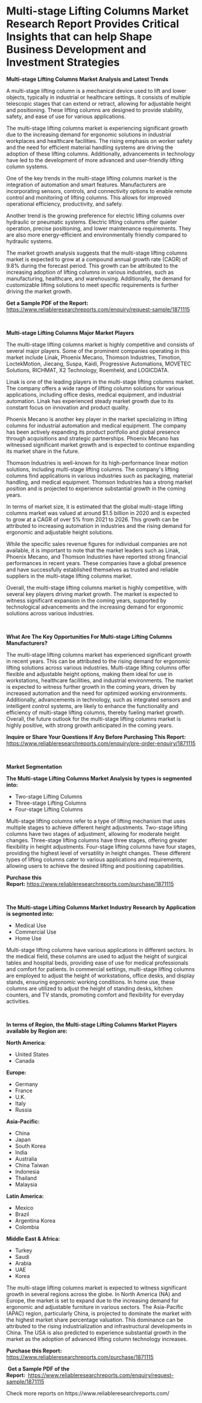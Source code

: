 <p><h1>Multi-stage Lifting Columns Market Research Report Provides Critical Insights that can help Shape Business Development and Investment Strategies</h1></p><p><strong>Multi-stage Lifting Columns Market Analysis and Latest Trends</strong></p>
<p><p>A multi-stage lifting column is a mechanical device used to lift and lower objects, typically in industrial or healthcare settings. It consists of multiple telescopic stages that can extend or retract, allowing for adjustable height and positioning. These lifting columns are designed to provide stability, safety, and ease of use for various applications.</p><p>The multi-stage lifting columns market is experiencing significant growth due to the increasing demand for ergonomic solutions in industrial workplaces and healthcare facilities. The rising emphasis on worker safety and the need for efficient material handling systems are driving the adoption of these lifting columns. Additionally, advancements in technology have led to the development of more advanced and user-friendly lifting column systems.</p><p>One of the key trends in the multi-stage lifting columns market is the integration of automation and smart features. Manufacturers are incorporating sensors, controls, and connectivity options to enable remote control and monitoring of lifting columns. This allows for improved operational efficiency, productivity, and safety.</p><p>Another trend is the growing preference for electric lifting columns over hydraulic or pneumatic systems. Electric lifting columns offer quieter operation, precise positioning, and lower maintenance requirements. They are also more energy-efficient and environmentally friendly compared to hydraulic systems.</p><p>The market growth analysis suggests that the multi-stage lifting columns market is expected to grow at a compound annual growth rate (CAGR) of 9.8% during the forecast period. This growth can be attributed to the increasing adoption of lifting columns in various industries, such as manufacturing, healthcare, and warehousing. Additionally, the demand for customizable lifting solutions to meet specific requirements is further driving the market growth.</p></p>
<p><strong>Get a Sample PDF of the Report:&nbsp;</strong> <a href="https://www.reliableresearchreports.com/enquiry/request-sample/1871115">https://www.reliableresearchreports.com/enquiry/request-sample/1871115</a></p>
<p>&nbsp;</p>
<p><strong>Multi-stage Lifting Columns Major Market Players</strong></p>
<p><p>The multi-stage lifting columns market is highly competitive and consists of several major players. Some of the prominent companies operating in this market include Linak, Phoenix Mecano, Thomson Industries, Timotion, LoctekMotion, Jiecang, Suspa, Kaidi, Progressive Automations, MOVETEC Solutions, RICHMAT, X2 Technology, Roemheld, and LOGICDATA.</p><p>Linak is one of the leading players in the multi-stage lifting columns market. The company offers a wide range of lifting column solutions for various applications, including office desks, medical equipment, and industrial automation. Linak has experienced steady market growth due to its constant focus on innovation and product quality.</p><p>Phoenix Mecano is another key player in the market specializing in lifting columns for industrial automation and medical equipment. The company has been actively expanding its product portfolio and global presence through acquisitions and strategic partnerships. Phoenix Mecano has witnessed significant market growth and is expected to continue expanding its market share in the future.</p><p>Thomson Industries is well-known for its high-performance linear motion solutions, including multi-stage lifting columns. The company's lifting columns find applications in various industries such as packaging, material handling, and medical equipment. Thomson Industries has a strong market position and is projected to experience substantial growth in the coming years.</p><p>In terms of market size, it is estimated that the global multi-stage lifting columns market was valued at around $1.5 billion in 2020 and is expected to grow at a CAGR of over 5% from 2021 to 2026. This growth can be attributed to increasing automation in industries and the rising demand for ergonomic and adjustable height solutions.</p><p>While the specific sales revenue figures for individual companies are not available, it is important to note that the market leaders such as Linak, Phoenix Mecano, and Thomson Industries have reported strong financial performances in recent years. These companies have a global presence and have successfully established themselves as trusted and reliable suppliers in the multi-stage lifting columns market.</p><p>Overall, the multi-stage lifting columns market is highly competitive, with several key players driving market growth. The market is expected to witness significant expansion in the coming years, supported by technological advancements and the increasing demand for ergonomic solutions across various industries.</p></p>
<p>&nbsp;</p>
<p><strong>What Are The Key Opportunities For Multi-stage Lifting Columns Manufacturers?</strong></p>
<p><p>The multi-stage lifting columns market has experienced significant growth in recent years. This can be attributed to the rising demand for ergonomic lifting solutions across various industries. Multi-stage lifting columns offer flexible and adjustable height options, making them ideal for use in workstations, healthcare facilities, and industrial environments. The market is expected to witness further growth in the coming years, driven by increased automation and the need for optimized working environments. Additionally, advancements in technology, such as integrated sensors and intelligent control systems, are likely to enhance the functionality and efficiency of multi-stage lifting columns, thereby fueling market growth. Overall, the future outlook for the multi-stage lifting columns market is highly positive, with strong growth anticipated in the coming years.</p></p>
<p><strong>Inquire or Share Your Questions If Any Before Purchasing This Report:</strong> <a href="https://www.reliableresearchreports.com/enquiry/pre-order-enquiry/1871115">https://www.reliableresearchreports.com/enquiry/pre-order-enquiry/1871115</a></p>
<p>&nbsp;</p>
<p><strong>Market Segmentation</strong></p>
<p><strong>The Multi-stage Lifting Columns Market Analysis by types is segmented into:</strong></p>
<p><ul><li>Two-stage Lifting Columns</li><li>Three-stage Lifting Columns</li><li>Four-stage Lifting Columns</li></ul></p>
<p><p>Multi-stage lifting columns refer to a type of lifting mechanism that uses multiple stages to achieve different height adjustments. Two-stage lifting columns have two stages of adjustment, allowing for moderate height changes. Three-stage lifting columns have three stages, offering greater flexibility in height adjustments. Four-stage lifting columns have four stages, providing the highest level of versatility in height changes. These different types of lifting columns cater to various applications and requirements, allowing users to achieve the desired lifting and positioning capabilities.</p></p>
<p><strong>Purchase this Report:&nbsp;</strong><a href="https://www.reliableresearchreports.com/purchase/1871115">https://www.reliableresearchreports.com/purchase/1871115</a></p>
<p>&nbsp;</p>
<p><strong>The Multi-stage Lifting Columns Market Industry Research by Application is segmented into:</strong></p>
<p><ul><li>Medical Use</li><li>Commercial Use</li><li>Home Use</li></ul></p>
<p><p>Multi-stage lifting columns have various applications in different sectors. In the medical field, these columns are used to adjust the height of surgical tables and hospital beds, providing ease of use for medical professionals and comfort for patients. In commercial settings, multi-stage lifting columns are employed to adjust the height of workstations, office desks, and display stands, ensuring ergonomic working conditions. In home use, these columns are utilized to adjust the height of standing desks, kitchen counters, and TV stands, promoting comfort and flexibility for everyday activities.</p></p>
<p>&nbsp;</p>
<p><strong>In terms of Region, the Multi-stage Lifting Columns Market Players available by Region are:</strong></p>
<p>
    <p> <strong> North America: </strong>
        <ul>
            <li>United States</li>
            <li>Canada</li>
        </ul>
        </p> 
    <p> <strong> Europe: </strong>
        <ul>
            <li>Germany</li>
            <li>France</li>
            <li>U.K.</li>
            <li>Italy</li>
            <li>Russia</li>
        </ul>
        </p> 
    <p> <strong> Asia-Pacific: </strong>
        <ul>
            <li>China</li>
            <li>Japan</li>
            <li>South Korea</li>
            <li>India</li>
            <li>Australia</li>
            <li>China Taiwan</li>
            <li>Indonesia</li>
            <li>Thailand</li>
            <li>Malaysia</li>
        </ul>
        </p> 
    <p> <strong> Latin America: </strong>
        <ul>
            <li>Mexico</li>
            <li>Brazil</li>
            <li>Argentina Korea</li>
            <li>Colombia</li>
        </ul>
        </p> 
    <p> <strong> Middle East & Africa: </strong>
        <ul>
            <li>Turkey</li>
            <li>Saudi</li>
            <li>Arabia</li>
            <li>UAE</li>
            <li>Korea</li>
        </ul>
    </p>
    </p>
<p><p>The multi-stage lifting columns market is expected to witness significant growth in several regions across the globe. In North America (NA) and Europe, the market is set to expand due to the increasing demand for ergonomic and adjustable furniture in various sectors. The Asia-Pacific (APAC) region, particularly China, is projected to dominate the market with the highest market share percentage valuation. This dominance can be attributed to the rising industrialization and infrastructural developments in China. The USA is also predicted to experience substantial growth in the market as the adoption of advanced lifting column technology increases.</p></p>
<p><strong>Purchase this Report: </strong><a href="https://www.reliableresearchreports.com/purchase/1871115">https://www.reliableresearchreports.com/purchase/1871115</a></p>
<p>&nbsp;<strong>Get a Sample PDF of the Report:&nbsp;&nbsp;</strong><a href="https://www.reliableresearchreports.com/enquiry/request-sample/1871115">https://www.reliableresearchreports.com/enquiry/request-sample/1871115</a></p>
<p><strong></strong></p>
<p>Check more reports on https://www.reliableresearchreports.com/</p>